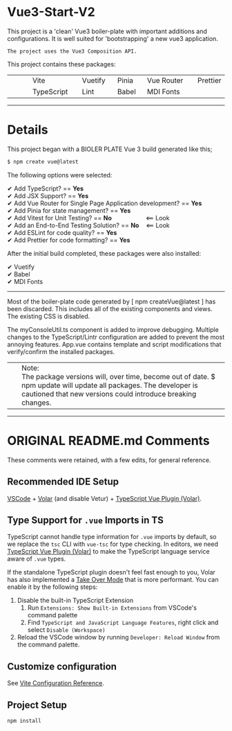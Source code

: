 # Vue3-Start-V2

This project is a 'clean' Vue3 boiler-plate with important additions and configurations. It is well suited for 'bootstrapping' a new vue3 application.

```sp
The project uses the Vue3 Composition API.
```

This project contains these packages:
<table>
	<tr>
		<td width="10%">
		<td>Vite
		<td>Vuetify
		<td>Pinia
		<td>Vue Router
		<td>Prettier
	</tr>
	<tr>
	<td width="10%">
		<td>TypeScript
		<td>Lint
		<td>Babel
		<td>MDI Fonts
		<td width="10%">
	</tr>
</table

***
***

# Details

This project began with a BIOLER PLATE Vue 3 build generated like this;

```sh
$ npm create vue@latest
```
The following options were selected:

✔ Add TypeScript?	== 		**Yes**<br>
✔ Add JSX Support?	==		**Yes**<br>
✔ Add Vue Router for Single Page Application development?	==		**Yes**<br>
✔ Add Pinia for state management?	==		**Yes**<br>
✔ Add Vitest for Unit Testing?	==		**No** &nbsp;&nbsp;&nbsp;&nbsp;&nbsp;&nbsp;&nbsp;&nbsp;&nbsp;&nbsp;&nbsp;&nbsp;&nbsp;&nbsp;&nbsp;&nbsp;&nbsp;&nbsp; <== Look <br>
✔ Add an End-to-End Testing Solution?	==		**No**&nbsp;&nbsp;&nbsp; <== Look <br>
✔ Add ESLint for code quality?	==		**Yes**<br>
✔ Add Prettier for code formatting? 	==		**Yes**<br>

After the initial build completed, these packages were also installed:

✔ Vuetify\
✔ Babel\
✔ MDI Fonts

***
Most of the boiler-plate code generated by [ npm createVue@latest ] has been discarded.
This includes all of the existing components and views. The existing CSS is disabled.

The myConsoleUtil.ts component is added to improve debugging.
Multiple changes to the TypeScript/Lintr configuration are added to prevent the most annoying features. 
App.vue contains template and script modifications that verify/confirm the installed packages.

<table><tr><td width="5%"></><td >
Note:<br>
The package versions will, over time, become out of date. $ npm update will update all packages. The developer is cautioned that new versions could introduce breaking changes.

</td></tr></table>

***


# ORIGINAL README.md Comments

These comments were retained, with a few edits, for general reference.

## Recommended IDE Setup

[VSCode](https://code.visualstudio.com/) + [Volar](https://marketplace.visualstudio.com/items?itemName=Vue.volar) (and disable Vetur) + [TypeScript Vue Plugin (Volar)](https://marketplace.visualstudio.com/items?itemName=Vue.vscode-typescript-vue-plugin).

## Type Support for `.vue` Imports in TS

TypeScript cannot handle type information for `.vue` imports by default, so we replace the `tsc` CLI with `vue-tsc` for type checking. In editors, we need [TypeScript Vue Plugin (Volar)](https://marketplace.visualstudio.com/items?itemName=Vue.vscode-typescript-vue-plugin) to make the TypeScript language service aware of `.vue` types.

If the standalone TypeScript plugin doesn't feel fast enough to you, Volar has also implemented a [Take Over Mode](https://github.com/johnsoncodehk/volar/discussions/471#discussioncomment-1361669) that is more performant. You can enable it by the following steps:

1. Disable the built-in TypeScript Extension
    1) Run `Extensions: Show Built-in Extensions` from VSCode's command palette
    2) Find `TypeScript and JavaScript Language Features`, right click and select `Disable (Workspace)`
2. Reload the VSCode window by running `Developer: Reload Window` from the command palette.

## Customize configuration

See [Vite Configuration Reference](https://vitejs.dev/config/).

## Project Setup

```sh
npm install
```